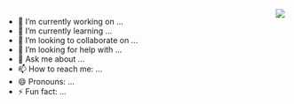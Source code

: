 <img align="right" src="https://github-readme-stats.vercel.app/api?username=fyl080801&show_icons=true&theme=vue&locale=cn" />

- 🔭 I’m currently working on ...
- 🌱 I’m currently learning ...
- 👯 I’m looking to collaborate on ...
- 🤔 I’m looking for help with ...
- 💬 Ask me about ...
- 📫 How to reach me: ...
- 😄 Pronouns: ...
- ⚡ Fun fact: ...
